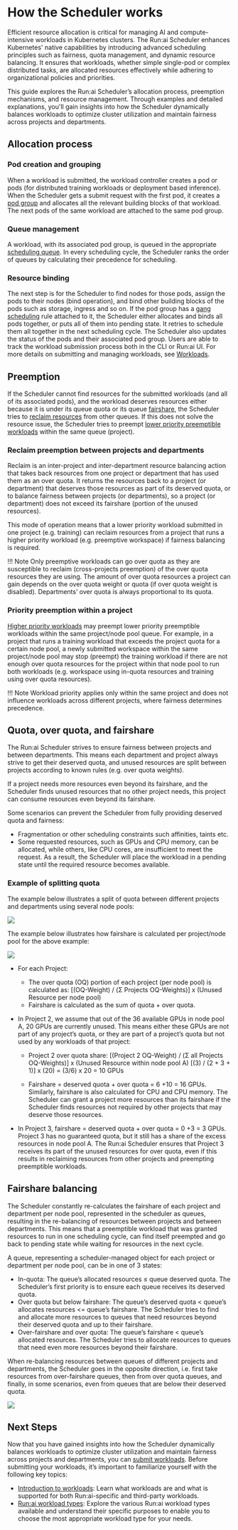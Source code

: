 # How the Scheduler works

Efficient resource allocation is critical for managing AI and compute-intensive workloads in Kubernetes clusters. The Run:ai Scheduler enhances Kubernetes' native capabilities by introducing advanced scheduling principles such as fairness, quota management, and dynamic resource balancing. It ensures that workloads, whether simple single-pod or complex distributed tasks, are allocated resources effectively while adhering to organizational policies and priorities.

This guide explores the Run:ai Scheduler’s allocation process, preemption mechanisms, and resource management. Through examples and detailed explanations, you'll gain insights into how the Scheduler dynamically balances workloads to optimize cluster utilization and maintain fairness across projects and departments.

## Allocation process

### Pod creation and grouping

When a workload is submitted, the workload controller creates a pod or pods (for distributed training workloads or deployment based inference). When the Scheduler gets a submit request with the first pod, it creates a [pod group](./runai-scheduler-concepts-and-principles.md#workloads-and-pod-groups) and allocates all the relevant building blocks of that workload. The next pods of the same workload are attached to the same pod group. 

### Queue management

A workload, with its associated pod group, is queued in the appropriate [scheduling queue](./runai-scheduler-concepts-and-principles.md#scheduling-queue). In every scheduling cycle, the Scheduler ranks the order of queues by calculating their precedence for scheduling.

### Resource binding

The next step is for the Scheduler to find nodes for those pods, assign the pods to their nodes (bind operation), and bind other building blocks of the pods such as storage, ingress and so on. If the pod group has a [gang scheduling](./runai-scheduler-concepts-and-principles.md#gang-scheduling) rule attached to it, the Scheduler either allocates and binds all pods together, or puts all of them into pending state. It retries to schedule them all together in the next scheduling cycle. The Scheduler also updates the status of the pods and their associated pod group. Users are able to track the workload submission process both in the CLI or Run:ai UI. For more details on submitting and managing workloads, see [Workloads](../workloads-in-runai/workloads.md).

## Preemption

If the Scheduler cannot find resources for the submitted workloads (and all of its associated pods), and the workload deserves resources either because it is under its queue quota or its queue [fairshare](runai-scheduler-concepts-and-principles.md#fairshare-and-fairshare-balancing), the Scheduler tries to [reclaim resources](./runai-scheduler-concepts-and-principles.md#reclaim-of-resources-between-projects-and-departments) from other queues. If this does not solve the resource issue, the Scheduler tries to preempt [lower priority preemptible workloads](./runai-scheduler-concepts-and-principles.md#preemption-of-lower-priority-workloads-within-a-project) within the same queue (project).

### Reclaim preemption between projects and departments

Reclaim is an inter-project and inter-department resource balancing action that takes back resources from one project or department that has used them as an over quota. It returns the resources back to a project (or department) that deserves those resources as part of its deserved quota, or to balance fairness between projects (or departments), so a project (or department) does not exceed its fairshare (portion of the unused resources).

This mode of operation means that a lower priority workload submitted in one project (e.g. training) can reclaim resources from a project that runs a higher priority workload (e.g. preemptive workspace) if fairness balancing is required.

!!! Note
    Only preemptive workloads can go over quota as they are susceptible to reclaim (cross-projects preemption) of the over quota resources they are using. The amount of over quota resources a project can gain depends on the over quota weight or quota (if over quota weight is disabled). Departments’ over quota is always proportional to its quota.

### Priority preemption within a project 

[Higher priority workloads](./runai-scheduler-concepts-and-principles.md#priority-and-preemption) may preempt lower priority preemptible workloads within the same project/node pool queue. For example, in a project that runs a training workload that exceeds the project quota for a certain node pool, a newly submitted workspace within the same project/node pool may stop (preempt) the training workload if there are not enough over quota resources for the project within that node pool to run both workloads (e.g. workspace using in-quota resources and training using over quota resources).

!!! Note
    Workload priority applies only within the same project and does not influence workloads across different projects, where fairness determines precedence.

## Quota, over quota, and fairshare

The Run:ai Scheduler strives to ensure fairness between projects and between departments. This means each department and project always strive to get their deserved quota, and unused resources are split between projects according to known rules (e.g. over quota weights). 

If a project needs more resources even beyond its fairshare, and the Scheduler finds unused resources that no other project needs, this project can consume resources even beyond its fairshare. 

Some scenarios can prevent the Scheduler from fully providing deserved quota and fairness:

* Fragmentation or other scheduling constraints such affinities, taints etc. 
* Some requested resources, such as GPUs and CPU memory, can be allocated, while others, like CPU cores, are insufficient to meet the request. As a result, the Scheduler will place the workload in a pending state until the required resource becomes available.


### Example of splitting quota

The example below illustrates a split of quota between different projects and departments using several node pools:

![](img/quota-split.png)

The example below illustrates how fairshare is calculated per project/node pool for the above example:

![](img/fairshare.png)

* For each Project:
  * The over quota (OQ) portion of each project (per node pool) is calculated as: [(OQ-Weight) / (Σ Projects OQ-Weights)] x (Unused Resource per node pool)
  * Fairshare is calculated as the sum of quota + over quota.

* In Project 2, we assume that out of the 36 available GPUs in node pool A, 20 GPUs are currently unused. This means  either these GPUs are not part of any project’s quota, or they are part of a project’s quota but not used by any workloads of that project:

  * Project 2 over quota share: 
    [(Project 2 OQ-Weight) / (Σ all Projects OQ-Weights)] x (Unused Resource within node pool A)
    [(3) / (2 + 3 + 1)] x (20) = (3/6) x 20 = 10 GPUs

  * Fairshare = deserved quota + over quota = 6 +10 = 16 GPUs. Similarly, fairshare is also calculated for CPU and CPU memory. The Scheduler can grant a project more resources than its fairshare if the Scheduler finds resources not required by other projects that may deserve those resources.


* In Project 3, fairshare = deserved quota + over quota = 0 +3 = 3 GPUs. Project 3 has no guaranteed quota, but it still has a share of the excess resources in node pool A. The Run:ai Scheduler ensures that Project 3 receives its part of the unused resources for over quota, even if this results in reclaiming resources from other projects and preempting preemptible workloads.

## Fairshare balancing

The Scheduler constantly re-calculates the fairshare of each project and department per node pool, represented in the scheduler as queues, resulting in the re-balancing of resources between projects and between departments. This means that a preemptible workload that was granted resources to run in one scheduling cycle, can find itself preempted and go back to pending state while waiting for resources in the next cycle. 

A queue, representing a scheduler-managed object for each project or department per node pool, can be in one of 3 states:

* In-quota: The queue’s allocated resources ≤ queue deserved quota. The Scheduler’s first priority is to ensure each queue receives its deserved quota. 
* Over quota but below fairshare: The queue’s deserved quota < queue’s allocates resources <= queue’s fairshare. The Scheduler tries to find and allocate more resources to queues that need resources beyond their deserved quota and up to their fairshare. 
* Over-fairshare and over quota: The queue’s fairshare < queue’s allocated resources. The Scheduler tries to allocate resources to queues that need even more resources beyond their fairshare.

When re-balancing resources between queues of different projects and departments, the Scheduler goes in the opposite direction, i.e. first take resources from over-fairshare queues, then from over quota queues, and finally, in some scenarios, even from queues that are below their deserved quota. 

![](img/queue.png)

## Next Steps

Now that you have gained insights into how the Scheduler dynamically balances workloads to optimize cluster utilization and maintain fairness across projects and departments, you can [submit workloads](../workloads-in-runai/workloads.md). Before submitting your workloads, it’s important to familiarize yourself with the following key topics:

* [Introduction to workloads](../workloads-in-runai/introduction-to-workloads.md): Learn what workloads are and what is supported for both Run:ai-specific and third-party workloads.
* [Run:ai workload types](../workloads-in-runai/workload-types.md): Explore the various Run:ai workload types available and understand their specific purposes to enable you to choose the most appropriate workload type for your needs. 
